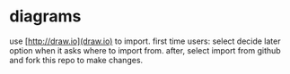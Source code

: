 # diagrams

use [http://draw.io](draw.io) to import. first time users: select decide later option when it asks where to import from. after, select import from github and fork this repo to make changes.
